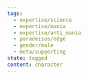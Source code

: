 ```yaml
---
tags:
  - expertise/science
  - expertise/mania
  - expertise/anti_mania
  - paradeisos/edge
  - gender/male
  - meta/supporting
state: tagged
content: character
---
```

